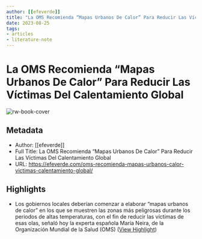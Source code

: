 ```yaml
---
author: [[efeverde]]
title: "La OMS Recomienda “Mapas Urbanos De Calor” Para Reducir Las Víctimas Del Calentamiento Global"
date: 2023-08-25
tags: 
- articles
- literature-note
---
```

# La OMS Recomienda “Mapas Urbanos De Calor” Para Reducir Las Víctimas Del Calentamiento Global

![rw-book-cover](https://efeverde.com/wp-content/uploads/2023/05/CALOR-CIUDADES-e1685597127153.jpg)

## Metadata
- Author: [[efeverde]]
- Full Title: La OMS Recomienda “Mapas Urbanos De Calor” Para Reducir Las Víctimas Del Calentamiento Global
- URL: https://efeverde.com/oms-recomienda-mapas-urbanos-calor-victimas-calentamiento-global/

## Highlights
- Los gobiernos locales deberían comenzar a elaborar “mapas urbanos de calor” en los que se muestren las zonas más peligrosas durante los periodos de altas temperaturas, con el fin de reducir las víctimas de esas olas, señaló hoy la experta española María Neira, de la Organización Mundial de la Salud (OMS) ([View Highlight](https://read.readwise.io/read/01h8bzwm125x9tf2vbe7v4aygw))
